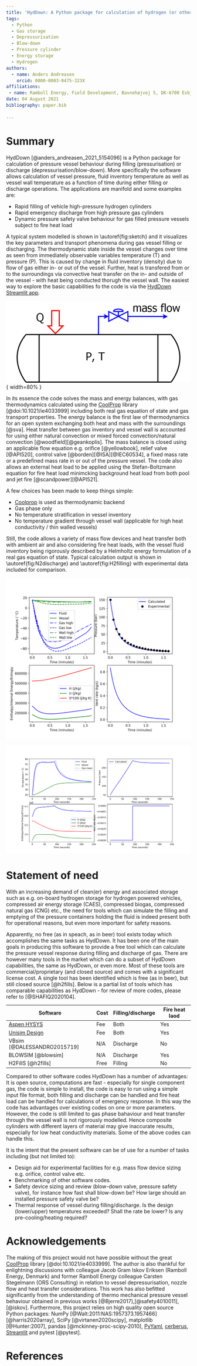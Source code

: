 ```yaml
---
title: 'HydDown: A Python package for calculation of hydrogen (or other gas) pressure vessel filling and discharge'
tags:
  - Python
  - Gas storage
  - Depressurisation
  - Blow-down
  - Pressure cylinder
  - Energy storage
  - Hydrogen
authors:
  - name: Anders Andreasen
    orcid: 0000-0003-0475-323X
affiliations:
 - name: Ramboll Energy, Field Development, Bavnehøjvej 5, DK-6700 Esbjerg, Denmark
date: 04 August 2021
bibliography: paper.bib

---
```


# Summary
HydDown [@anders_andreasen_2021_5154096] is a Python package for calculation of pressure vessel behaviour during filling (pressurisation) or discharge (depressurisation/blow-down). More specifically the software allows calculation of vessel pressure, fluid inventory temperature as well as vessel wall temperature as a function of time during either filling or discharge operations. The applications are manifold and some examples are: 

* Rapid filling of vehicle high-pressure hydrogen cylinders
* Rapid emergency discharge from high pressure gas cylinders
* Dynamic pressure safety valve behaviour for gas filled pressure vessels subject to fire heat load

A typical system modelled is shown in \autoref{fig:sketch} and it visualizes the key parameters and transport phenomena during gas vessel filling or discharging. The thermodynamic state inside the vessel changes over time as seen from immediately observable variables temperature (T) and pressure (P). This is caused by change in fluid inventory (density) due to flow of gas either in- or out of the vessel. Further, heat is transfered from or to the surroundings via convective heat transfer on the in- and outside of the vessel - with heat being conducted thorugh the vessel wall. The easiest way to explore the basic capabilities fo the code is via the [HydDown Streamlit app](https://share.streamlit.io/andr1976/hyddown/main/scripts/streamlit_app.py).  

![Gas filled pressure vessel subject to gas discharge and heat transfer between vessel and gas inventory. \label{fig:sketch}](../docs/img/Sketch.png){ width=80% }

In its essence the code solves the mass and energy balances, with gas thermodynamics calculated using the [CoolProp](http://www.coolprop.org/) library [@doi:10.1021/ie4033999] including both real gas equation of state and gas transport properties. The energy balance is the first law of thermodynamics for an open system exchanging both heat and mass with the surroundings [@sva]. Heat transfer between gas inventory and vessel wall is accounted for using either natural convection or mixed forced convection/natural convection [@woodfield][@geankoplis]. The mass balance is closed using an applicable flow equation e.g. orifice  [@yellowbook], relief valve [@API520],  control valve [@borden][@ISA][@IEC60534], a fixed mass rate or a predefined mass rate in or out of the pressure vessel. 
The code also allows an external heat load to be applied using the Stefan-Boltzmann equation for fire heat load minimcking background heat load from both pool and jet fire [@scandpower][@API521].

A few choices has been made to keep things simple:

- [Coolprop](http://www.coolprop.org/) is used as thermodynamic backend
- Gas phase only
- No temperature stratification in vessel inventory
- No temperature gradient through vessel wall (applicable for high heat conductivity / thin walled vessels)

Still, the code allows a variety of mass flow devices and heat transfer both with ambient air and also considering fire heat loads, with the vessel fluid inventory being rigorously described by a Helmholtz energy formulation of a real gas equation of state. Typical calculation output is shown in \autoref{fig:N2discharge} and \autoref{fig:H2filling} with experimental data included for comparison. 

![Calculations of nitrogen discharge emulating experiment I1 from [@Haque1992b]. The figure shows calculated gas and wall temperature (full lines) compared to experiments (upper left), calculated and experimental pressure (upper right), specific thermodynamic state variables (lower left), and the calculated vent rate (lower right). \label{fig:N2discharge}](../docs/img/N2_filling.png)

![Simulation of hydrogen cylinder pressurisation using a pressurisation rate of 10 MPa/min. Comparison between calculated (full line) and measured gas temperature [@STRIEDNIG] (stipulated line) is shown in the upper left graph. \label{fig:H2filling}](../docs/img/Striednig_fillingH2_10MPa_min.png)

# Statement of need
With an increasing demand of clean(er) energy and associated storage such as e.g. on-board hydrogen storage for hydrogen powered vehicles, compressed air energy storage (CAES), compressed biogas, compressed natural gas (CNG) etc., the need for tools which can simulate the filling and emptying of the pressure containers holding the fluid is indeed present both for operational reasons, but even more important for safety reasons. 

Apparently, no free (as in speach, as in beer) tool exists today which accomplishes the same tasks as HydDown. It has been one of the main goals in producing this software to provide a free tool which can calculate the pressure vessel response during filling and discharge of gas. There are however many tools in the market which can do a subset of HydDown capabilities, the same as HydDown, or even more. Most of these tools are commercial/proprietary (and closed source) and comes with a significant license cost. A single tool has been identified which is free (as in beer), but still closed source [@h2fills]. Below is a partial list of tools which has comparable capabilities as HydDown - for review of more codes, please refer to [@SHAFIQ2020104].  

| Software                      | Cost                  |  Filling/discharge    | Fire heat laod    |
|-------------------------------|-----------------------|-----------------------|-------------------|
| [Aspen HYSYS](https://www.aspentech.com/en/products/engineering/aspen-hysys)                  |  Fee           |  Both                 | Yes               |
| [Unisim Design](https://www.honeywellprocess.com/en-US/online_campaigns/connected_plant/Pages/process-simulation.html)                 |  Fee           |  Both                 | Yes               |
| VBsim [@DALESSANDRO2015719]   |  N/A             |  Discharge            | No                |
| BLOWSIM [@blowsim]            |  N/A             |  Discharge            | Yes               |
| H2FillS [@h2fills]            |  Free            |  Filling              | No                |

Compared to other software codes HydDown has a number of advantages: It is open source, computations are fast - especially for single component gas, the code is simple to install, the code is easy to run using a simple input file format, both filling and discharge can be handled and fire heat load can be handled for calculations of emergency response. In this way the code has advantages over existing codes on one or more parameters. However, the code is still limited to gas phase bahaviour and heat transfer through the vessel wall is not rigorously modelled. Hence composite cylinders with different layers of material may give inaccurate results, especially for low heat conductivity materials. Some of the above codes can handle this.   

It is the intent that the present software can be of use for a number of tasks including (but not limited to):

* Design aid for experimental facilities for e.g. mass flow device sizing e.g. orifice, control valve etc. 
* Benchmarking of other software codes. 
* Safety device sizing and review (blow-down valve, pressure safety valve), for instance how fast shall blow-down be? How large should an installed pressure safety valve be?
* Thermal response of vessel during filling/discharge. Is the design (lower/upper) temperatures exceeded? Shall the rate be lower? Is any pre-cooling/heating required? 

# Acknowledgements
The making of this project would not have possible without the great [CoolProp](http://www.coolprop.org/) library [@doi:10.1021/ie4033999]. The author is also thankful for enlightning discussions with colleague Jacob Gram Iskov Eriksen (Ramboll Energy, Denmark) and former Ramboll Energy colleague Carsten Stegelmann (ORS Consulting) in relation to vessel depressurisation, nozzle flow and heat transfer considerations. This work has also befitted significantly from the understanding of thermo mechanical pressure vessel behaviour obtained in previous works [@Bjerre2017],[@safety4010011],[@iskov]. Furthermore, this project relies on high quality open source Python packages: NumPy [@Walt:2011:NAS:1957373.1957466][@harris2020array], SciPy [@virtanen2020scipy], matplotlib [@Hunter:2007], pandas [@mckinney-proc-scipy-2010], [PyYaml](https://pyyaml.org/wiki/PyYAMLDocumentation), [cerberus](https://docs.python-cerberus.org/en/stable/), [Streamlit](https://streamlit.io/) and pytest [@pytest].

# References
